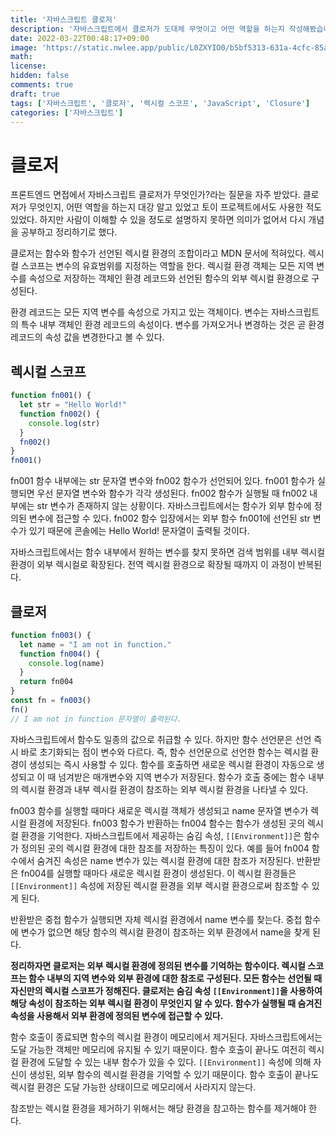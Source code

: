 ```yaml
---
title: '자바스크립트 클로저'
description: '자바스크립트에서 클로저가 도대체 무엇이고 어떤 역할을 하는지 작성해봤습니다.'
date: 2022-03-22T00:48:17+09:00
image: 'https://static.nwlee.app/public/L0ZXYIO0/b5bf5313-631a-4cfc-85aa-65bb993562a7.png'
math:
license:
hidden: false
comments: true
draft: true
tags: ['자바스크립트', '클로저', '렉시컬 스코프', 'JavaScript', 'Closure']
categories: ['자바스크립트']
---
```


# 클로저

프론트엔드 면접에서 자바스크립트 클로저가 무엇인가?라는 질문을 자주 받았다. 클로저가 무엇인지, 어떤 역할을 하는지 대강 알고 있었고 토이 프로젝트에서도 사용한 적도 있었다. 하지만 사람이 이해할 수 있을 정도로 설명하지 못하면 의미가 없어서 다시 개념을 공부하고 정리하기로 했다.

클로저는 함수와 함수가 선언된 렉시컬 환경의 조합이라고 MDN 문서에 적혀있다. 렉시컬 스코프는 변수의 유효범위를 지정하는 역할을 한다. 렉시컬 환경 객체는 모든 지역 변수를 속성으로 저장하는 객체인 환경 레코드와 선언된 함수의 외부 렉시컬 환경으로 구성된다.

환경 레코드는 모든 지역 변수를 속성으로 가지고 있는 객체이다. 변수는 자바스크립트의 특수 내부 객체인 환경 레코드의 속성이다. 변수를 가져오거나 변경하는 것은 곧 환경 레코드의 속성 값을 변경한다고 볼 수 있다.

## 렉시컬 스코프

```JavaScript
function fn001() {
  let str = "Hello World!"
  function fn002() {
    console.log(str)
  }
  fn002()
}
fn001()
```

fn001 함수 내부에는 str 문자열 변수와 fn002 함수가 선언되어 있다. fn001 함수가 실행되면 우선 문자열 변수와 함수가 각각 생성된다. fn002 함수가 실행될 때 fn002 내부에는 str 변수가 존재하지 않는 상황이다. 자바스크립트에서는 함수가 외부 함수에 정의된 변수에 접근할 수 있다. fn002 함수 입장에서는 외부 함수 fn001에 선언된 str 변수가 있기 때문에 콘솔에는 Hello World! 문자열이 출력될 것이다.

자바스크립트에서는 함수 내부에서 원하는 변수를 찾지 못하면 검색 범위를 내부 렉시컬 환경이 외부 렉시컬로 확장된다. 전역 렉시컬 환경으로 확장될 때까지 이 과정이 반복된다.

## 클로저

```JavaScript
function fn003() {
  let name = "I am not in function."
  function fn004() {
    console.log(name)
  }
  return fn004
}
const fn = fn003()
fn()
// I am not in function 문자열이 출력된다.
```

자바스크립트에서 함수도 일종의 값으로 취급할 수 있다. 하지만 함수 선언문은 선언 즉시 바로 초기화되는 점이 변수와 다르다. 즉, 함수 선언문으로 선언한 함수는 렉시컬 환경이 생성되는 즉시 사용할 수 있다. 함수를 호출하면 새로운 렉시컬 환경이 자동으로 생성되고 이 때 넘겨받은 매개변수와 지역 변수가 저장된다. 함수가 호출 중에는 함수 내부의 렉시컬 환경과 내부 렉시컬 환경이 참조하는 외부 렉시컬 환경을 나타낼 수 있다.

fn003 함수를 실행할 때마다 새로운 렉시컬 객체가 생성되고 name 문자열 변수가 렉시컬 환경에 저장된다. fn003 함수가 반환하는 fn004 함수는 함수가 생성된 곳의 렉시컬 환경을 기억한다. 자바스크립트에서 제공하는 숨김 속성, `[[Environment]]`은 함수가 정의된 곳의 렉시컬 환경에 대한 참조를 저장하는 특징이 있다. 예를 들어 fn004 함수에서 숨겨진 속성은 name 변수가 있는 렉시컬 환경에 대한 참조가 저장된다. 반환받은 fn004를 실행할 때마다 새로운 렉시컬 환경이 생성된다. 이 렉시컬 환경들은 `[[Environment]]` 속성에 저장된 렉시컬 환경을 외부 렉시컬 환경으로써 참조할 수 있게 된다.

반환받은 중첩 함수가 실행되면 자체 렉시컬 환경에서 name 변수를 찾는다. 중첩 함수에 변수가 없으면 해당 함수의 렉시컬 환경이 참조하는 외부 환경에서 name을 찾게 된다.

**정리하자면 클로저는 외부 렉시컬 환경에 정의된 변수를 기억하는 함수이다. 렉시컬 스코프는 함수 내부의 지역 변수와 외부 환경에 대한 참조로 구성된다. 모든 함수는 선언될 때 자신만의 렉시컬 스코프가 정해진다. 클로저는 숨김 속성 `[[Environment]]`을 사용하여 해당 속성이 참조하는 외부 렉시컬 환경이 무엇인지 알 수 있다. 함수가 실행될 때 숨겨진 속성을 사용해서 외부 환경에 정의된 변수에 접근할 수 있다.**

함수 호출이 종료되면 함수의 렉시컬 환경이 메모리에서 제거된다. 자바스크립트에서는 도달 가능한 객체만 메모리에 유지될 수 있기 때문이다. 함수 호출이 끝나도 여전히 렉시컬 환경에 도달할 수 있는 내부 함수가 있을 수 있다. `[[Environment]]` 속성에 의해 자신이 생성된, 외부 함수의 렉시컬 환경을 기억할 수 있기 때문이다. 함수 호출이 끝나도 렉시컬 환경은 도달 가능한 상태이므로 메모리에서 사라지지 않는다.

참조받는 렉시컬 환경을 제거하기 위해서는 해당 환경을 참고하는 함수를 제거해야 한다.
